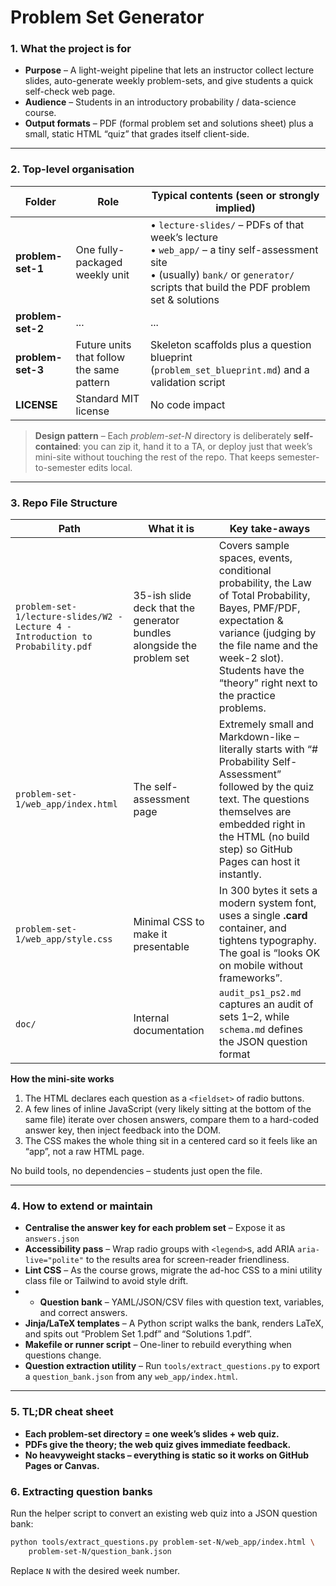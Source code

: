 # Problem Set Generator 

### 1. What the project is for

* **Purpose** – A light-weight pipeline that lets an instructor collect lecture slides, auto-generate weekly problem-sets, and give students a quick self-check web page.
* **Audience** – Students in an introductory probability / data-science course.
* **Output formats** – PDF (formal problem set and solutions sheet) plus a small, static HTML “quiz” that grades itself client-side.

---

### 2. Top-level organisation

| Folder                               | Role                                      | Typical contents (seen or strongly implied)                                                                                                                                               |
| ------------------------------------ | ----------------------------------------- | ----------------------------------------------------------------------------------------------------------------------------------------------------------------------------------------- |
| **problem-set-1**                    | One fully-packaged weekly unit            | • `lecture-slides/` – PDFs of that week’s lecture<br>• `web_app/` – a tiny self-assessment site<br>• (usually) `bank/` or `generator/` scripts that build the PDF problem set & solutions |
| **problem-set-2** | ... | ...                                                                                                                          |
| **problem-set-3** | Future units that follow the same pattern | Skeleton scaffolds plus a question blueprint (`problem_set_blueprint.md`) and a validation script |
| **LICENSE**                          | Standard MIT license                      | No code impact                                                                                                                                                                            |

> **Design pattern** – Each *problem-set-N* directory is deliberately **self-contained**: you can zip it, hand it to a TA, or deploy just that week’s mini-site without touching the rest of the repo. That keeps semester-to-semester edits local.

---

### 3. Repo File Structure

| Path                                                                            | What it is                                                             | Key take-aways                                                                                                                                                                                                                                                       |
| ------------------------------------------------------------------------------- | ---------------------------------------------------------------------- | -------------------------------------------------------------------------------------------------------------------------------------------------------------------------------------------------------------------------------------------------------------------- |
| `problem-set-1/lecture-slides/W2 - Lecture 4 - Introduction to Probability.pdf` | 35-ish slide deck that the generator bundles alongside the problem set | Covers sample spaces, events, conditional probability, the Law of Total Probability, Bayes, PMF/PDF, expectation & variance (judging by the file name and the week-2 slot). Students have the “theory” right next to the practice problems.                          |
| `problem-set-1/web_app/index.html`                                              | The self-assessment page                                               | Extremely small and Markdown-like – literally starts with “# Probability Self-Assessment” followed by the quiz text. The questions themselves are embedded right in the HTML (no build step) so GitHub Pages can host it instantly.  |
| `problem-set-1/web_app/style.css`                                               | Minimal CSS to make it presentable                                     | In 300 bytes it sets a modern system font, uses a single **.card** container, and tightens typography. The goal is “looks OK on mobile without frameworks”.                                                                       |
| `doc/`                             | Internal documentation                                                  | `audit_ps1_ps2.md` captures an audit of sets 1–2, while `schema.md` defines the JSON question format |

**How the mini-site works**

1. The HTML declares each question as a `<fieldset>` of radio buttons.
2. A few lines of inline JavaScript (very likely sitting at the bottom of the same file) iterate over chosen answers, compare them to a hard-coded answer key, then inject feedback into the DOM.
3. The CSS makes the whole thing sit in a centered card so it feels like an “app”, not a raw HTML page.

No build tools, no dependencies – students just open the file.

---

### 4. How to extend or maintain

* **Centralise the answer key for each problem set** – Expose it as `answers.json`
* **Accessibility pass** – Wrap radio groups with `<legend>`s, add ARIA `aria-live="polite"` to the results area for screen-reader friendliness.
* **Lint CSS** – As the course grows, migrate the ad-hoc CSS to a mini utility class file or Tailwind to avoid style drift.
* * **Question bank** – YAML/JSON/CSV files with question text, variables, and correct answers.
* **Jinja/LaTeX templates** – A Python script walks the bank, renders LaTeX, and spits out “Problem Set 1.pdf” and “Solutions 1.pdf”.
* **Makefile or runner script** – One-liner to rebuild everything when questions change.
* **Question extraction utility** – Run `tools/extract_questions.py` to export a `question_bank.json` from any `web_app/index.html`.

---

### 5. TL;DR cheat sheet

* **Each problem-set directory = one week’s slides + web quiz.**
* **PDFs give the theory; the web quiz gives immediate feedback.**
* **No heavyweight stacks – everything is static so it works on GitHub Pages or Canvas.**

### 6. Extracting question banks

Run the helper script to convert an existing web quiz into a JSON question bank:

```bash
python tools/extract_questions.py problem-set-N/web_app/index.html \
    problem-set-N/question_bank.json
```
Replace `N` with the desired week number.
